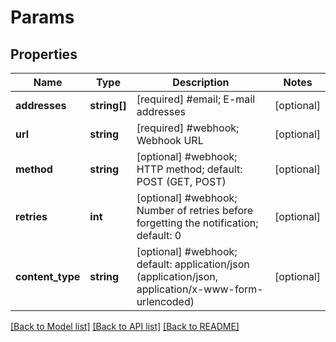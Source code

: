 # Params

## Properties
Name | Type | Description | Notes
------------ | ------------- | ------------- | -------------
**addresses** | **string[]** | [required] #email;  E-mail addresses | [optional] 
**url** | **string** | [required] #webhook;  Webhook URL | [optional] 
**method** | **string** | [optional] #webhook;  HTTP method; default: POST (GET, POST) | [optional] 
**retries** | **int** | [optional] #webhook;  Number of retries before forgetting the notification; default: 0 | [optional] 
**content_type** | **string** | [optional] #webhook; default: application/json (application/json, application/x-www-form-urlencoded) | [optional] 

[[Back to Model list]](../README.md#documentation-for-models) [[Back to API list]](../README.md#documentation-for-api-endpoints) [[Back to README]](../README.md)


